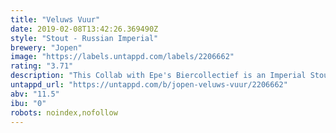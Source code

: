 ```yaml
---
title: "Veluws Vuur"
date: 2019-02-08T13:42:26.369490Z
style: "Stout - Russian Imperial"
brewery: "Jopen"
image: "https://labels.untappd.com/labels/2206662"
rating: "3.71"
description: "This Collab with Epe's Biercollectief is an Imperial Stout that was infused with Hop Eau de Vie from fresh harvested hops from Epe. Also some white oak was added to round the taste."
untappd_url: "https://untappd.com/b/jopen-veluws-vuur/2206662"
abv: "11.5"
ibu: "0"
robots: noindex,nofollow
---
```

